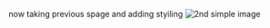now taking previous spage and adding styiling
![2nd simple image](https://easydrawingguides.com/wp-content/uploads/2017/04/How-to-draw-Goku-20.png)
